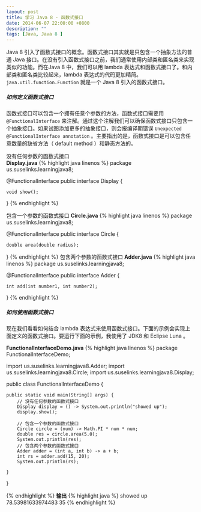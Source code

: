 ```yaml
---
layout: post
title: 学习 Java 8 - 函数式接口
date: 2014-06-07 22:00:00 +0800
description: ""
tags: [Java, Java 8 ]
---
```



Java 8 引入了函数式接口的概念。函数式接口其实就是只包含一个抽象方法的普通 Java 接口。在没有引入函数式接口之前，我们通常使用内部类和匿名类来实现类似的功能。而在Java 8 中，我们可以用 lambda 表达式和函数式接口了。和内部类和匿名类比较起来，lambda 表达式的代码更加精简。`java.util.function.Function` 就是一个 Java 8 引入的函数式接口。

##### 如何定义函数式接口

函数式接口可以包含一个拥有任意个参数的方法，函数式接口需要用 `@FunctionalInterface` 来注解。通过这个注解我们可以确保函数式接口只包含一个抽象接口。如果试图添加更多的抽象接口，则会报编译期错误 `Unexpected @FunctionalInterface annotation` 。主要指出的是，函数式接口是可以包含任意数量的缺省方法（ default method ）和静态方法的。

没有任何参数的函数式接口    
**Display.java**
{% highlight java linenos %}
package us.suselinks.learningjava8;

@FunctionalInterface
public interface Display {

    void show();
}
{% endhighlight %}


包含一个参数的函数式接口 
**Circle.java**
{% highlight java linenos %}
package us.suselinks.learningjava8;

@FunctionalInterface
public interface Circle {

    double area(double radius);
}
{% endhighlight %}
包含两个参数的函数式接口
**Adder.java**
{% highlight java linenos %}
package us.suselinks.learningjava8;

@FunctionalInterface
public interface Adder {

    int add(int number1, int number2);
}
{% endhighlight %}

##### 如何使用函数式接口 

现在我们看看如何结合 lambda 表达式来使用函数式接口。下面的示例会实现上面定义的函数式接口。要运行下面的示例，我使用了 JDK8 和 Eclipse Luna 。

**FunctionalInterfaceDemo.java**
{% highlight java linenos %}
package FunctionalInterfaceDemo;

import us.suselinks.learningjava8.Adder;
import us.suselinks.learningjava8.Circle;
import us.suselinks.learningjava8.Display;

public class FunctionalInterfaceDemo {

    public static void main(String[] args) {
        // 没有任何参数的函数式接口
        Display display = () -> System.out.println("showed up");
        display.show();

        // 包含一个参数的函数式接口
        Circle circle = (num) -> Math.PI * num * num;
        double res = circle.area(5.0);
        System.out.println(res);
        // 包含两个参数的函数式接口
        Adder adder = (int a, int b) -> a + b;
        int rs = adder.add(15, 20);
        System.out.println(rs);

    }
}

{% endhighlight %}
**输出**
{% highlight java  %}
showed up
78.53981633974483
35
{% endhighlight %}


